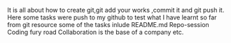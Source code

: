It is all about how to create git,git add your works ,commit it and git push it.
Here some tasks were push to my github to test what I have learnt so far from git resource
some of the tasks inlude README.md
Repo-session
Coding fury road
Collaboration is the base of a company etc.
